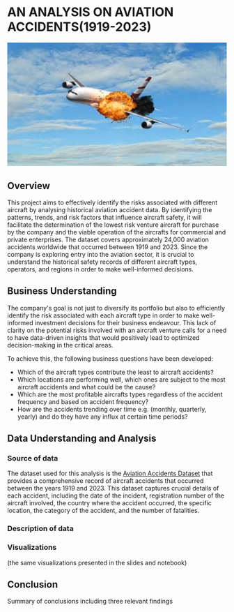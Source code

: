 # AN ANALYSIS ON AVIATION ACCIDENTS(1919-2023)
<img src="Images/Airplane_Crashing.jpeg" alt="Airplane_Crash" width="750">


## Overview
This project aims to effectively identify the risks associated with different aircraft by analysing historical aviation accident data. By identifying the patterns, trends, and risk factors that influence aircraft safety, it will facilitate the determination of the lowest risk venture aircraft for purchase by the company and the viable  operation of the aircrafts for commercial and private enterprises. The dataset covers approximately 24,000 aviation accidents worldwide that occurred between 1919 and 2023. Since the company is exploring entry into the aviation sector, it is crucial to understand the historical safety records of different aircraft types, operators, and regions in order to make well-informed decisions.
 

## Business Understanding
The company's goal is not just to diversify its portfolio but also to efficiently identify the risk associated with each aircraft type in order to make well-informed investment decisions for their business endeavour. This lack of clarity on the potential risks involved with an aircraft venture calls for a need to have data-driven insights that would positively lead to optimized decision-making in the critical areas.

To achieve this, the following business questions have been developed:
* Which of the aircraft types contribute the least to aircraft accidents?
* Which locations are performing well, which ones are subject to the most aircraft accidents and what could be the cause?
* Which are the most profitable aircrafts types regardless of the accident frequency and based on accident frequency?
* How are the accidents trending over time e.g. (monthly, quarterly, yearly) and do they have any influx at certain time periods?

## Data Understanding and Analysis
### Source of data
The dataset used for this analysis is the [Aviation Accidents Dataset](https://www.kaggle.com/datasets/drealbash/aviation-accident-from-1919-2023/data) that provides a comprehensive record of aircraft accidents that occurred between the years 1919 and 2023. This dataset captures crucial details of each accident, including the date of the incident, registration number of the aircraft involved, the country where the accident occurred, the specific location, the category of the accident, and the number of fatalities. 

### Description of data
### Visualizations 
(the same visualizations presented in the slides and notebook)
## Conclusion
Summary of conclusions including three relevant findings